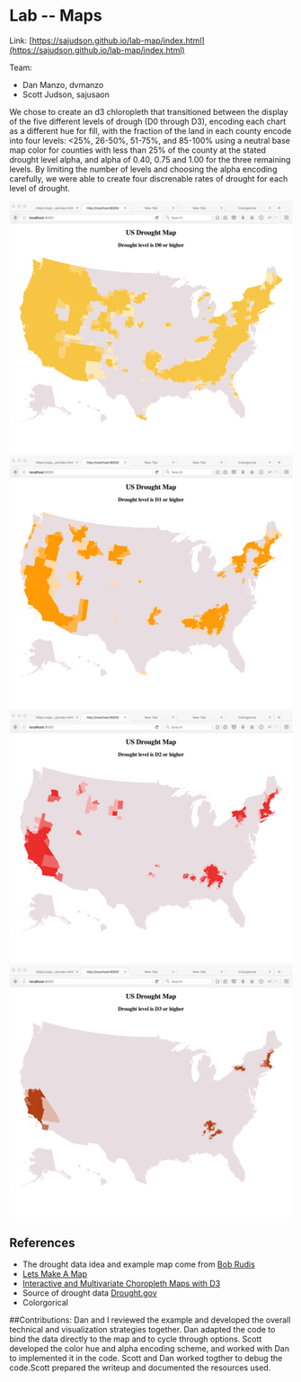 # Lab -- Maps

Link: [https://sajudson.github.io/lab-map/index.html](https://sajudson.github.io/lab-map/index.html)

Team:

- Dan Manzo, dvmanzo
- Scott Judson, sajusaon


We chose to create an d3 chloropleth that transitioned between the display of the five different levels of drough (D0 through D3), encoding each chart as a different hue for fill, with the fraction of the land in each county encode into four levels: <25%, 26-50%, 51-75%, and 85-100% using a neutral base map color for counties with less than 25% of the county at the stated drought level alpha, and alpha of 0.40, 0.75 and 1.00 for the three remaining levels. By limiting the number of levels and choosing the alpha encoding carefully, we were able to create four discrenable rates of drought for each level of drought.



![Drought0 Map](img/drought_d0.png)
![Drought1 Map](img/drought_d1.png)
![Drought2 Map](img/drought_d2.png)
![Drought3 Map](img/drought_d3.png)



## References

- The drought data idea and example map come from [Bob Rudis](https://twitter.com/hrbrmstr)
- [Lets Make A Map](http://bost.ocks.org/mike/map/)
- [Interactive and Multivariate Choropleth Maps with D3
](http://www.cartographicperspectives.org/index.php/journal/article/view/cp78-sack-et-al/1359)
- Source of drought data [Drought.gov](https://www.drought.gov/drought/)
- Colorgorical

##Contributions:
Dan and I reviewed the example and developed the overall technical and visualization strategies together. Dan adapted the code to bind the data directly to the map and to cycle through options. Scott developed the color hue and alpha encoding scheme, and worked with Dan to implemented it in the code. Scott and Dan worked togther to debug the code.Scott prepared the writeup and documented the resources used. 
